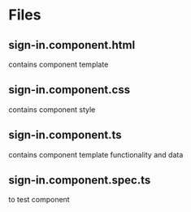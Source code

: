 # Files

## sign-in.component.html

contains component template

## sign-in.component.css

contains component style

## sign-in.component.ts

contains component template functionality and data

## sign-in.component.spec.ts

to test component

